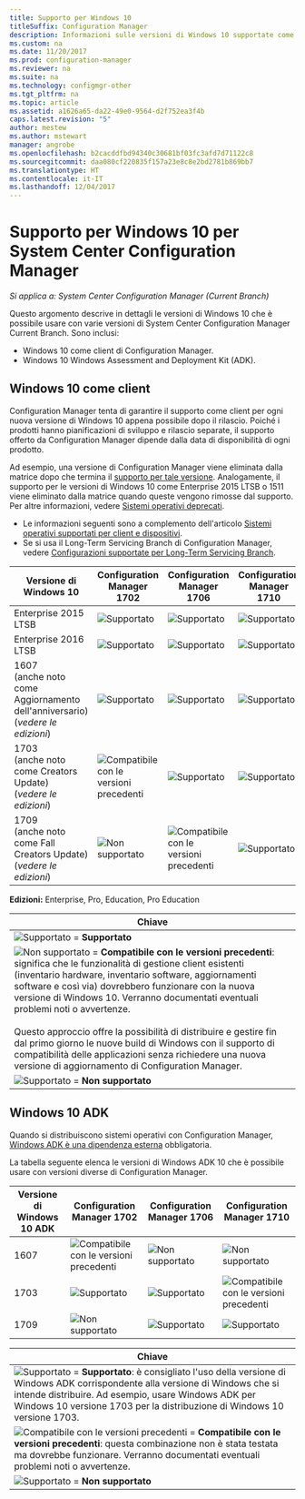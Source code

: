```yaml
---
title: Supporto per Windows 10
titleSuffix: Configuration Manager
description: Informazioni sulle versioni di Windows 10 supportate come client o per OSD con System Center Configuration Manager.
ms.custom: na
ms.date: 11/20/2017
ms.prod: configuration-manager
ms.reviewer: na
ms.suite: na
ms.technology: configmgr-other
ms.tgt_pltfrm: na
ms.topic: article
ms.assetid: a1626a65-da22-49e0-9564-d2f752ea3f4b
caps.latest.revision: "5"
author: mestew
ms.author: mstewart
manager: angrobe
ms.openlocfilehash: b2cacddfbd94340c30681bf03fc3afd7d71122c8
ms.sourcegitcommit: daa080cf220835f157a23e8c8e2bd2781b869bb7
ms.translationtype: HT
ms.contentlocale: it-IT
ms.lasthandoff: 12/04/2017
---
```

# <a name="support-for-windows-10-for-system-center-configuration-manager"></a>Supporto per Windows 10 per System Center Configuration Manager  

*Si applica a: System Center Configuration Manager (Current Branch)*


 Questo argomento descrive in dettagli le versioni di Windows 10 che è possibile usare con varie versioni di System Center Configuration Manager Current Branch. Sono inclusi:
 -  Windows 10 come client di Configuration Manager.
 -  Windows 10 Windows Assessment and Deployment Kit (ADK).

## <a name="windows-10-as-a-client"></a>Windows 10 come client
Configuration Manager tenta di garantire il supporto come client per ogni nuova versione di Windows 10 appena possibile dopo il rilascio. Poiché i prodotti hanno pianificazioni di sviluppo e rilascio separate, il supporto offerto da Configuration Manager dipende dalla data di disponibilità di ogni prodotto.

Ad esempio, una versione di Configuration Manager viene eliminata dalla matrice dopo che termina il [supporto per tale versione](/sccm/core/servers/manage/current-branch-versions-supported). Analogamente, il supporto per le versioni di Windows 10 come Enterprise 2015 LTSB o 1511 viene eliminato dalla matrice quando queste vengono rimosse dal supporto. Per altre informazioni, vedere [Sistemi operativi deprecati](/sccm/core/plan-design/changes/removed-and-deprecated-features#deprecated-operating-systems).

-   Le informazioni seguenti sono a complemento dell'articolo [Sistemi operativi supportati per client e dispositivi](/sccm/core/plan-design/configs/supported-operating-systems-for-clients-and-devices).
-   Se si usa il Long-Term Servicing Branch di Configuration Manager, vedere [Configurazioni supportate per Long-Term Servicing Branch](/sccm/core/understand/supported-configurations-for-ltsb).

|Versione di Windows 10                    |  Configuration Manager 1702          |    Configuration Manager 1706 |Configuration Manager 1710          |  
|---------------------|-----|-----|-----|
|Enterprise 2015 LTSB                   |![Supportato](media/green_check.png) |![Supportato](media/green_check.png) | ![Supportato](media/green_check.png) |
|Enterprise 2016 LTSB                   |![Supportato](media/green_check.png) |![Supportato](media/green_check.png) | ![Supportato](media/green_check.png) |
|1607   <br />(anche noto come Aggiornamento dell'anniversario)<br />(*vedere le edizioni*)   |![Supportato](media/green_check.png) |![Supportato](media/green_check.png)            |![Supportato](media/green_check.png) |
|1703   <br />(anche noto come Creators Update)<br />(*vedere le edizioni*)      |![Compatibile con le versioni precedenti](media/blue_compat.png) |![Supportato](media/green_check.png) | ![Supportato](media/green_check.png) |
|1709   <br />(anche noto come Fall Creators Update)<br />(*vedere le edizioni*) |![Non supportato](media/Red_X.png)   |![Compatibile con le versioni precedenti](media/blue_compat.png) | ![Supportato](media/green_check.png) |



**Edizioni:** Enterprise, Pro, Education, Pro Education   

|Chiave|
|--|
|![Supportato](media/green_check.png) = **Supportato**  |
|![Non supportato](media/blue_compat.png)  = **Compatibile con le versioni precedenti**: significa che le funzionalità di gestione client esistenti (inventario hardware, inventario software, aggiornamenti software e così via) dovrebbero funzionare con la nuova versione di Windows 10. Verranno documentati eventuali problemi noti o avvertenze. <br><br>Questo approccio offre la possibilità di distribuire e gestire fin dal primo giorno le nuove build di Windows con il supporto di compatibilità delle applicazioni senza richiedere una nuova versione di aggiornamento di Configuration Manager. |
|![Supportato](media/Red_X.png) = **Non supportato**|


## <a name="windows-10-adk"></a>Windows 10 ADK
Quando si distribuiscono sistemi operativi con Configuration Manager, [Windows ADK è una dipendenza esterna](/sccm/osd/plan-design/infrastructure-requirements-for-operating-system-deployment) obbligatoria.

La tabella seguente elenca le versioni di Windows ADK 10 che è possibile usare con versioni diverse di Configuration Manager.

|Versione di Windows 10 ADK  |Configuration Manager 1702   |Configuration Manager 1706 |Configuration Manager 1710 |
|--------------------|-----|-----|-----|
|1607  |![Compatibile con le versioni precedenti](media/blue_compat.png) |![Non supportato](media/Red_X.png)| ![Non supportato](media/Red_X.png) |
|1703  |![Supportato](media/green_check.png)            |![Supportato](media/green_check.png) | ![Compatibile con le versioni precedenti](media/blue_compat.png)|
|1709  |![Non supportato](media/Red_X.png)              |![Supportato](media/green_check.png) | ![Supportato](media/green_check.png)|

|Chiave|
|--|
|![Supportato](media/green_check.png) = **Supportato**: è consigliato l'uso della versione di Windows ADK corrispondente alla versione di Windows che si intende distribuire. Ad esempio, usare Windows ADK per Windows 10 versione 1703 per la distribuzione di Windows 10 versione 1703.  |
|![Compatibile con le versioni precedenti](media/blue_compat.png)  = **Compatibile con le versioni precedenti**: questa combinazione non è stata testata ma dovrebbe funzionare. Verranno documentati eventuali problemi noti o avvertenze. |
|![Supportato](media/Red_X.png) = **Non supportato**|
